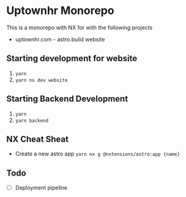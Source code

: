 # Uptownhr Monorepo
This is a monorepo with NX for with the following projects
- uptownhr.com - astro.build website

## Starting development for website
1. `yarn`
2. `yarn nx dev website`

## Starting Backend Development
1. `yarn`
2. `yarn backend`

## NX Cheat Sheat
- Create a new astro app `yarn nx g @nxtensions/astro:app {name}`

## Todo
- [ ] Deployment pipeline 
